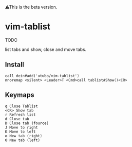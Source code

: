 ⚠This is the beta version.

# vim-tablist

TODO

list tabs and show, close and move tabs.

## Install

```vim
call dein#add('utubo/vim-tablist')
nnoremap <silent> <Leader>T <Cmd>call tablist#Show()<CR>
```

## Keymaps
```
q Close Tablist
<CR> Show tab
r Refresh list
d Close tab
D Close tab (fource)
J Move to right
K Move to left
o New tab (right)
O New tab (left)
```

